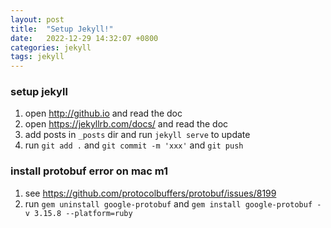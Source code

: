```yaml
---
layout: post
title:  "Setup Jekyll!"
date:   2022-12-29 14:32:07 +0800
categories: jekyll
tags: jekyll
---
```


### setup jekyll
1. open http://github.io and read the doc
2. open https://jekyllrb.com/docs/ and read the doc
3. add posts in `_posts` dir and run `jekyll serve` to update 
4. run `git add .` and `git commit -m 'xxx'` and `git push`

### install protobuf error on mac m1
1. see https://github.com/protocolbuffers/protobuf/issues/8199
2. run `gem uninstall google-protobuf` and `gem install google-protobuf -v 3.15.8 --platform=ruby`
